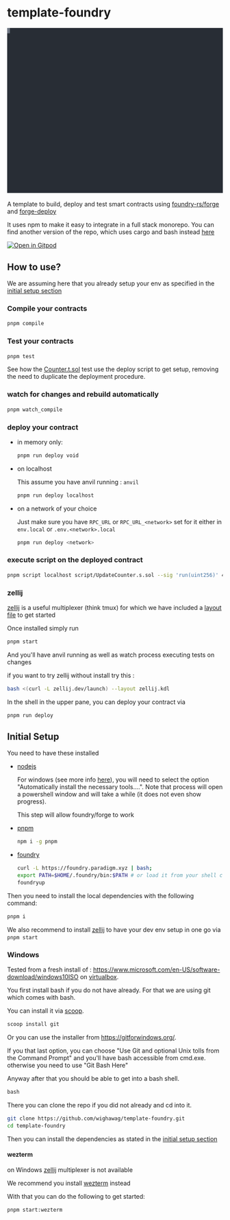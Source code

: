 # template-foundry

<a href="https://asciinema.org/a/jW7jmJhK7NTjGf3isEKrZ8vop" target="_blank"><img src="./asciicast.svg" /></a>

<!-- ![](https://asciinema.org/a/jW7jmJhK7NTjGf3isEKrZ8vop.svg) -->

A template to build, deploy and test smart contracts using [foundry-rs/forge](https://github.com/foundry-rs/foundry) and [forge-deploy](https://github.com/wighawag/forge-deploy)

It uses npm to make it easy to integrate in a full stack monorepo. You can find another version of the repo, which uses cargo and bash instead [here](https://github.com/wighawag/template-foundry/tree/bash)

[![Open in Gitpod](https://gitpod.io/button/open-in-gitpod.svg)](https://gitpod.io/#https://github.com/wighawag/template-foundry)

## How to use?

We are assuming here that you already setup your env as specified in the [initial setup section](#initial-setup)

### Compile your contracts

```bash
pnpm compile
```

### Test your contracts

```bash
pnpm test
```

See how the [Counter.t.sol](test/Counter.t.sol) test use the deploy script to get setup, removing the need to duplicate the deployment procedure.

### watch for changes and rebuild automatically

```bash
pnpm watch_compile
```

### deploy your contract

- in memory only:

  ```bash
  pnpm run deploy void
  ```

- on localhost

  This assume you have anvil running : `anvil`

  ```bash
  pnpm run deploy localhost
  ```

- on a network of your choice

  Just make sure you have `RPC_URL` or `RPC_URL_<network>` set for it either in `env.local` or `.env.<network>.local`

  ```bash
  pnpm run deploy <network>
  ```

### execute script on the deployed contract

```bash
pnpm script localhost script/UpdateCounter.s.sol --sig 'run(uint256)' 42;
```

### zellij

[zellij](https://zellij.dev/) is a useful multiplexer (think tmux) for which we have included a [layout file](./zellij.kdl) to get started

Once installed simply run

```bash
pnpm start
```

And you'll have anvil running as well as watch process executing tests on changes

if you want to try zellij without install try this :

```bash
bash <(curl -L zellij.dev/launch) --layout zellij.kdl
```

In the shell in the upper pane, you can deploy your contract via

```bash
pnpm run deploy
```

## Initial Setup

You need to have these installed

- [nodejs](https://nodejs.org/en)

  For windows (see more info [here](#windows)), you will need to select the option "Automatically install the necessary tools....". Note that process will open a powershell window and will take a while (it does not even show progress).

  This step will allow foundry/forge to work

- [pnpm](https://pnpm.io/)

  ```bash
  npm i -g pnpm
  ```

- [foundry](https://getfoundry.sh/)

  ```bash
  curl -L https://foundry.paradigm.xyz | bash;
  export PATH=$HOME/.foundry/bin:$PATH # or load it from your shell config which the script above should have configured
  foundryup
  ```

Then you need to install the local dependencies with the following command:

```bash
pnpm i
```

We also recommend to install [zellij](https://zellij.dev/) to have your dev env setup in one go via `pnpm start`

### Windows

Tested from a fresh install of : https://www.microsoft.com/en-US/software-download/windows10ISO on [virtualbox](https://www.virtualbox.org/).

You first install bash if you do not have already. For that we are using git which comes with bash.

You can install it via [scoop](https://scoop.sh/).

```bat
scoop install git
```

Or you can use the installer from https://gitforwindows.org/.

If you that last option, you can choose "Use Git and optional Unix tolls from the Command Prompt" and you'll have bash accessible from cmd.exe. otherwise you need to use "Git Bash Here"

Anyway after that you should be able to get into a bash shell.

```bat
bash
```

There you can clone the repo if you did not already and cd into it.

```bash
git clone https://github.com/wighawag/template-foundry.git
cd template-foundry
```

Then you can install the dependencies as stated in the [initial setup section](#initial-setup)

#### wezterm

on Windows [zellij](https://zellij.dev/) multiplexer is not available

We recommend you install [wezterm](https://wezfurlong.org/wezterm/install/windows.html) instead

With that you can do the following to get started:

```bash
pnpm start:wezterm
```
